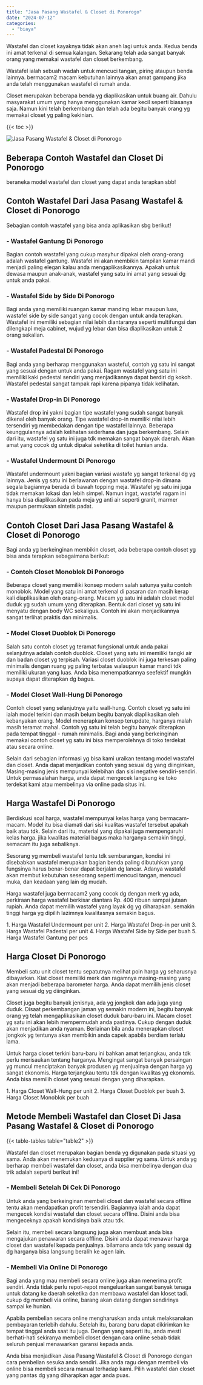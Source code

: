 ```yaml
---
title: "Jasa Pasang Wastafel & Closet di Ponorogo"
date: "2024-07-12"
categories: 
  - "biaya"
---
```


Wastafel dan closet kayaknya tidak akan aneh lagi untuk anda. Kedua benda ini amat terkenal di semua kalangan. Sekarang telah ada sangat banyak orang yang memakai wastafel dan closet berkembang.

Wastafel ialah sebuah wadah untuk mencuci tangan, piring ataupun benda lainnya. bermacam2 macam kebutuhan lainnya akan amat gampang jika anda telah menggunakan wastafel di rumah anda.

Closet merupakan beberapa benda yg diaplikasikan untuk buang air. Dahulu masyarakat umum yang hanya menggunakan kamar kecil seperti biasanya saja. Namun kini telah berkembang dan telah ada begitu banyak orang yg memakai closet yg paling kekinian.

{{< toc >}}

![Jasa Pasang Wastafel & Closet di Ponorogo](/images/wastafel-closet-murah05.png)

## Beberapa Contoh Wastafel dan Closet Di Ponorogo

beraneka model wastafel dan closet yang dapat anda terapkan sbb!

## Contoh Wastafel Dari Jasa Pasang Wastafel & Closet di Ponorogo

Sebagian contoh wastafel yang bisa anda aplikasikan sbg berikut!

### \- Wastafel Gantung Di Ponorogo

Bagian contoh wastafel yang cukup masyhur dipakai oleh orang-orang adalah wastafel gantung. Wastafel ini akan membikin tampilan kamar mandi menjadi paling elegan kalau anda mengaplikasikannya. Apakah untuk dewasa maupun anak-anak, wastafel yang satu ini amat yang sesuai dg untuk anda pakai.

### \- Wastafel Side by Side Di Ponorogo

Bagi anda yang memiliki ruangan kamar manding lebar maupun luas, wastafel side by side sangat yang cocok dengan untuk anda terapkan. Wastafel ini memiliki sebagian nilai lebih diantaranya seperti multifungsi dan dilengkapi meja cabinet, wujud yg lebar dan bisa diaplikasikan untuk 2 orang sekalian.

### \- Wastafel Padestal Di Ponorogo

Bagi anda yang berharap menggunakan wasteful, contoh yg satu ini sangat yang sesuai dengan untuk anda pakai. Ragam wastafel yang satu ini memiliki kaki pedestal sendiri yang menjadikannya dapat berdiri dg kokoh. Wastafel pedestal sangat tampak rapi karena pipanya tidak kelihatan.

### \- Wastafel Drop-in Di Ponorogo

Wastafel drop ini yakni bagian tipe wastafel yang sudah sangat banyak dikenal oleh banyak orang. Tipe wastafel drop-in memiliki nilai lebih tersendiri yg membedakan dengan tipe wastafel lainnya. Beberapa keunggulannya adalah kelihatan sederhana dan juga berkembang. Selain dari itu, wastafel yg satu ini juga tdk memakan sangat banyak daerah. Akan amat yang cocok dg untuk dipakai seketika di toilet hunian anda.

### \- Wastafel Undermount Di Ponorogo

Wastafel undermount yakni bagian variasi wastafe yg sangat terkenal dg yg lainnya. Jenis yg satu ini berlawanan dengan wastafel drop-in dimana segala bagiannya berada di bawah topping meja. Wastafel yg satu ini juga tidak memakan lokasi dan lebih simpel. Namun ingat, wastafel ragam ini hanya bisa diaplikasikan pada meja yg anti air seperti granit, marmer maupun permukaan sintetis padat.

## Contoh Closet Dari Jasa Pasang Wastafel & Closet di Ponorogo

Bagi anda yg berkeinginan membikin closet, ada beberapa contoh closet yg bisa anda terapkan sebagaimana berikut:

### \- Contoh Closet Monoblok Di Ponorogo

Beberapa closet yang memiliki konsep modern salah satunya yaitu contoh monoblok. Model yang satu ini amat terkenal di pasaran dan masih kerap kali diaplikasikan oleh orang-orang. Macam yg satu ini adalah closet model duduk yg sudah umum yang diterapkan. Bentuk dari closet yg satu ini menyatu dengan body WC sekaligus. Contoh ini akan menjadikannya sangat terlihat praktis dan minimalis.

### \- Model Closet Duoblok Di Ponorogo

Salah satu contoh closet yg teramat fungsional untuk anda pakai selanjutnya adalah contoh duoblok. Closet yang satu ini memiliki tangki air dan badan closet yg terpisah. Variasi closet duoblok ini juga terkesan paling minimalis dengan ruang yg paling terbatas walaupun kamar mandi tdk memiliki ukuran yang luas. Anda bisa menempatkannya seefektif mungkin supaya dapat diterapkan dg bagus.

### \- Model Closet Wall-Hung Di Ponorogo

Contoh closet yang selanjutnya yaitu wall-hung. Contoh closet yg satu ini ialah model terkini dan masih belum begitu banyak diaplikasikan oleh kebanyakan orang. Model menerapkan konsep terupdate, harganya malah masih teramat mahal. Contoh yg satu ini telah begitu banyak diterapkan pada tempat tinggal - rumah minimalis. Bagi anda yang berkeinginan memakai contoh closet yg satu ini bisa memperolehnya di toko terdekat atau secara online.

Selain dari sebagian informasi yg bisa kami uraikan tentang model wastafel dan closet. Anda dapat menjadikan contoh yang sesuai dg yang diinginkan, Masing-masing jenis mempunyai kelebihan dan sisi negative sendiri-sendiri. Untuk permasalahan harga, anda dapat mengecek langsung ke toko terdekat kami atau membelinya via online pada situs ini.

## Harga Wastafel Di Ponorogo

Berdiskusi soal harga, wastafel mempunyai kelas harga yang bermacam-macam. Model itu bisa diamati dari sisi kualitas wastafel tersebut apakah baik atau tdk. Selain dari itu, material yang dipakai juga mempengaruhi kelas harga. jika kwalitas material bagus maka harganya semakin tinggi, semacam itu juga sebaliknya.

Sesorang yg membeli wastafel tentu tdk sembarangan, kondisi ini disebabkan wastafel merupakan bagian benda paling dibutuhkan yang fungsinya harus benar-benar dapat berjalan dg lancar. Adanya wastafel akan membut kebutuhan seseorang seperti mencuci tangan, mencuci muka, dan keadaan yang lain dg mudah.

Harga wastafel juga bermacam2 yang cocok dg dengan merk yg ada, perkiraan harga wastafel berkisar diantara Rp. 400 ribuan sampai jutaan rupiah. Anda dapat memilih wastafel yang layak dg yg diharapkan. semakin tinggi harga yg dipilih lazimnya kwalitasnya semakin bagus.

1\. Harga Wastafel Undermount per unit 2. Harga Wastafel Drop-in per unit 3. Harga Wastafel Padestal per unit 4. Harga Wastafel Side by Side per buah 5. Harga Wastafel Gantung per pcs

## Harga Closet Di Ponorogo

Membeli satu unit closet tentu sepatutnya melihat poin harga yg seharusnya dibayarkan. Kiat closet memiliki merk dan ragamnya masing-masing yang akan menjadi beberapa barometer harga. Anda dapat memilih jenis closet yang sesuai dg yg diinginkan.

Closet juga begitu banyak jenisnya, ada yg jongkok dan ada juga yang duduk. Disaat perkembangan jaman yg semakin modern ini, begitu banyak orang yg telah mengaplikasikan closet duduk baru-baru ini. Macam closet yg satu ini akan lebih mempermudah anda pastinya. Cukup dengan duduk akan menjadikan anda nyaman. Berlainan bila anda menerapkan closet jongkok yg tentunya akan membikin anda capek apabila berdiam terlalu lama.

Untuk harga closet terkini baru-baru ini bahkan amat terjangkau, anda tdk perlu merisaukan tentang harganya. Mengingat sangat banyak persaingan yg muncul menciptakan banyak produsen yg menjualnya dengan harga yg sangat ekonomis. Harga terjangkau tentu tdk dengan kwalitas yg ekonomis. Anda bisa memilih closet yang sesuai dengan yang diharapkan.

1\. Harga Closet Wall-Hung per unit 2. Harga Closet Duoblok per buah 3. Harga Closet Monoblok per buah

## Metode Membeli Wastafel dan Closet Di Jasa Pasang Wastafel & Closet di Ponorogo

{{< table-tables table="table2" >}}

Wastafel dan closet merupakan bagian benda yg digunakan pada situasi yg sama. Anda akan menemukan keduanya di supplier yg sama. Untuk anda yg berharap membeli wastafel dan closet, anda bisa membelinya dengan dua trik adalah seperti berikut ini!

### \- Membeli Setelah Di Cek Di Ponorogo

Untuk anda yang berkeinginan membeli closet dan wastafel secara offline tentu akan mendapatkan profit tersendiri. Bagiannya ialah anda dapat mengecek kondisi wastafel dan closet secara offline. Disini anda bisa mengeceknya apakah kondisinya baik atau tdk.

Selain itu, membeli secara langsung juga akan membuat anda bisa mengajukan penawaran secara offline. Disini anda dapat menawar harga closet dan wastafel kepada penjualnya. bilamana anda tdk yang sesuai dg dg harganya bisa langsung beralih ke agen lain.

### \- Membeli Via Online Di Ponorogo

Bagi anda yang mau membeli secara online juga akan menerima profit sendiri. Anda tidak perlu repot-repot mengeluarkan sangat banyak tenaga untuk datang ke daerah seketika dan membawa wastafel dan kloset tadi. cukup dg membeli via online, barang akan datang dengan sendirinya sampai ke hunian.

Apabila pembelian secara online mengharuskan anda untuk melaksanakan pembayaran terlebih dahulu. Setelah itu, barang baru dapat dikirimkan ke tempat tinggal anda saat itu juga. Dengan yang seperti itu, anda mesti berhati-hati sekiranya membeli closet dengan cara online sebab tidak seluruh penjual menawarkan garansi kepada anda.

Anda bisa menjadikan Jasa Pasang Wastafel & Closet di Ponorogo dengan cara pembelian sesuka anda sendiri. Jika anda ragu dengan membeli via online bisa membeli secara manual terhadap kami. Pilih wastafel dan closet yang pantas dg yang diharapkan agar anda puas.
